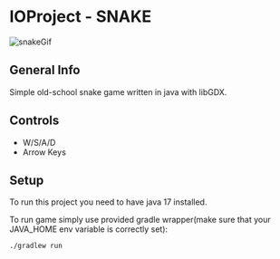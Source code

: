 # IOProject - SNAKE
![snakeGif](https://user-images.githubusercontent.com/50521366/218258580-129e0a88-4117-433d-ad19-fa4ae4a3af23.gif)

## General Info
Simple old-school snake game written in java with libGDX.

## Controls
* W/S/A/D
* Arrow Keys

## Setup
To run this project you need to have java 17 installed.

To run game simply use provided gradle wrapper(make sure that your JAVA_HOME env variable is correctly set):
```
./gradlew run
```
